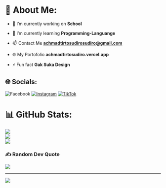 # 💫 About Me:
- 🔭 I’m currently working on **School**

- 🌱 I’m currently learning **Programming-Languange**

- 📫 Contact Me **achmadtirtosudirosudiro@gmail.com**

- 🌐 My Portofolio **achmadtirtosudiro.vercel.app**

- ⚡ Fun fact **Gak Suka Design**

## 🌐 Socials:
![Facebook](https://img.shields.io/badge/Facebook-%231877F2.svg?logo=Facebook&logoColor=white) [![Instagram](https://img.shields.io/badge/Instagram-%23E4405F.svg?logo=Instagram&logoColor=white)](https://instagram.com/achmadtirtosudiro) [![TikTok](https://img.shields.io/badge/TikTok-%23000000.svg?logo=TikTok&logoColor=white)](https://tiktok.com/@investor.muda99)

# 📊 GitHub Stats:
![](https://github-readme-stats.vercel.app/api?username=Achmadts&theme=dark&hide_border=false&include_all_commits=false&count_private=false)<br/>
![](https://github-readme-streak-stats.herokuapp.com/?user=Achmadts&theme=dark&hide_border=false)<br/>
![](https://github-readme-stats.vercel.app/api/top-langs/?username=Achmadts&theme=dark&hide_border=false&include_all_commits=false&count_private=false&layout=compact)

### ✍️ Random Dev Quote
![](https://quotes-github-readme.vercel.app/api?type=horizontal&theme=tokyonight)

---
[![](https://visitcount.itsvg.in/api?id=Achmadts&icon=0&color=0)](https://visitcount.itsvg.in)

<!-- Proudly created with GPRM ( https://gprm.itsvg.in ) -->
